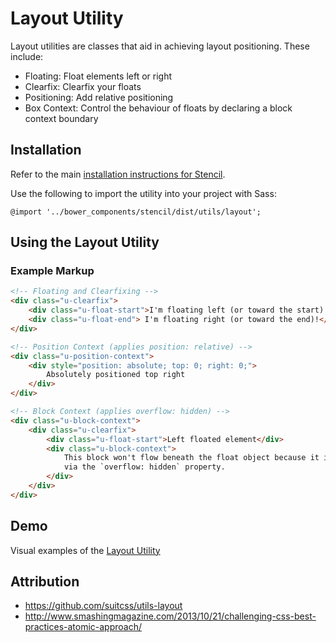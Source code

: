 # Layout Utility

Layout utilities are classes that aid in achieving layout positioning. These include:

* Floating: Float elements left or right
* Clearfix: Clearfix your floats
* Positioning: Add relative positioning
* Box Context: Control the behaviour of floats by declaring a block context boundary


## Installation

Refer to the main [installation instructions for Stencil](https://github.com/mobify/stencil#installation).

Use the following to import the utility into your project with Sass:

```
@import '../bower_components/stencil/dist/utils/layout';
```


## Using the Layout Utility


### Example Markup

```html
<!-- Floating and Clearfixing -->
<div class="u-clearfix">
    <div class="u-float-start">I'm floating left (or toward the start)!</div>
    <div class="u-float-end"> I'm floating right (or toward the end)!</div>
</div>

<!-- Position Context (applies position: relative) -->
<div class="u-position-context">
    <div style="position: absolute; top: 0; right: 0;">
        Absolutely positioned top right
    </div>
</div>

<!-- Block Context (applies overflow: hidden) -->
<div class="u-block-context">
    <div class="u-clearfix">
        <div class="u-float-start">Left floated element</div>
        <div class="u-block-context">
            This block won't flow beneath the float object because it is contained
            via the `overflow: hidden` property.
        </div>
    </div>
</div>
```


## Demo

Visual examples of the [Layout Utility](https://mobify.github.io/stencil/visual/utils/layout/index.html)


## Attribution

- https://github.com/suitcss/utils-layout
- http://www.smashingmagazine.com/2013/10/21/challenging-css-best-practices-atomic-approach/

